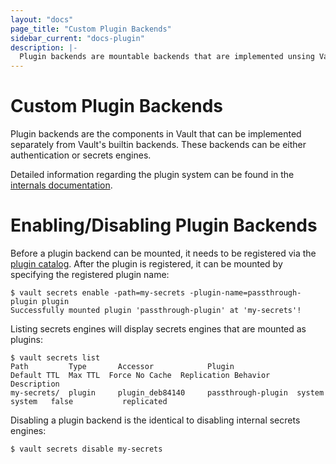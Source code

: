 ```yaml
---
layout: "docs"
page_title: "Custom Plugin Backends"
sidebar_current: "docs-plugin"
description: |-
  Plugin backends are mountable backends that are implemented unsing Vault's plugin system.
---
```


# Custom Plugin Backends

Plugin backends are the components in Vault that can be implemented separately from Vault's
builtin backends. These backends can be either authentication or secrets engines.

Detailed information regarding the plugin system can be found in the
[internals documentation](https://www.vaultproject.io/docs/internals/plugins.html).

# Enabling/Disabling Plugin Backends

Before a plugin backend can be mounted, it needs to be registered via the
[plugin catalog](https://www.vaultproject.io/docs/internals/plugins.html#plugin-catalog). After
the plugin is registered, it can be mounted by specifying the registered plugin name:

```text
$ vault secrets enable -path=my-secrets -plugin-name=passthrough-plugin plugin
Successfully mounted plugin 'passthrough-plugin' at 'my-secrets'!
```

Listing secrets engines will display secrets engines that are mounted as
plugins:

```text
$ vault secrets list
Path         Type       Accessor            Plugin              Default TTL  Max TTL  Force No Cache  Replication Behavior  Description
my-secrets/  plugin     plugin_deb84140     passthrough-plugin  system       system   false           replicated
```

Disabling a plugin backend is the identical to disabling internal secrets engines:

```text
$ vault secrets disable my-secrets
```
